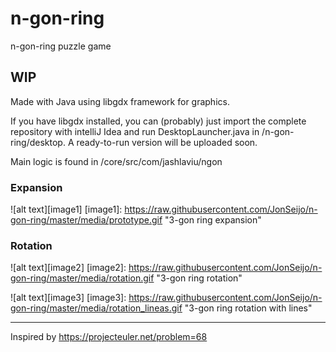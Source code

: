 # n-gon-ring
n-gon-ring puzzle game

## WIP

Made with Java using libgdx framework for graphics.

If you have libgdx installed, you can (probably) just import the complete repository with intelliJ Idea and run DesktopLauncher.java in /n-gon-ring/desktop. A ready-to-run version will be uploaded soon.

Main logic is found in /core/src/com/jashlaviu/ngon

### Expansion

![alt text][image1]
[image1]: https://raw.githubusercontent.com/JonSeijo/n-gon-ring/master/media/prototype.gif "3-gon ring expansion"

### Rotation

![alt text][image2]
[image2]: https://raw.githubusercontent.com/JonSeijo/n-gon-ring/master/media/rotation.gif "3-gon ring rotation"

![alt text][image3]
[image3]: https://raw.githubusercontent.com/JonSeijo/n-gon-ring/master/media/rotation_lineas.gif "3-gon ring rotation with lines"

---

Inspired by https://projecteuler.net/problem=68
